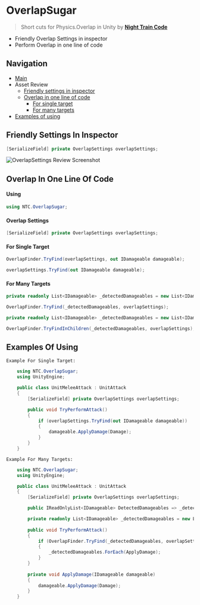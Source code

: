 # OverlapSugar
 > Short cuts for Physics.Overlap in Unity by [**Night Train Code**](https://www.youtube.com/c/NightTrainCode)
* Friendly Overlap Settings in inspector
* Perform Overlap in one line of code

## Navigation

* [Main](#overlapsugar)
* Asset Review
  * [Friendly settings in inspector](#friendly-settings-in-inspector)
  * [Overlap in one line of code](#overlap-in-one-line-of-code)
    * [For single target](#for-single-target)
    * [For many targets](#for-many-targets)
* [Examples of using](#examples-of-using)

## Friendly Settings In Inspector

```csharp
[SerializeField] private OverlapSettings overlapSettings;
```

![OverlapSettings Review Screenshot](https://github.com/MeeXaSiK/OverlapSugar/blob/main/README%20Files/OverlapSettingsReview.PNG)

## Overlap In One Line Of Code

#### Using

```csharp
using NTC.OverlapSugar;
```
#### Overlap Settings

```csharp
[SerializeField] private OverlapSettings overlapSettings;
```

#### For Single Target

```csharp
OverlapFinder.TryFind(overlapSettings, out IDamageable damageable);
```
```csharp
overlapSettings.TryFind(out IDamageable damageable);
```
#### For Many Targets

```csharp
private readonly List<IDamageable> _detectedDamageables = new List<IDamageable>(32);

OverlapFinder.TryFind(_detectedDamageables, overlapSettings);
```
```csharp
private readonly List<IDamageable> _detectedDamageables = new List<IDamageable>(32);

OverlapFinder.TryFindInChildren(_detectedDamageables, overlapSettings);
```

## Examples Of Using

`Example For Single Target:`

```csharp
    using NTC.OverlapSugar;
    using UnityEngine;

    public class UnitMeleeAttack : UnitAttack
    {
        [SerializeField] private OverlapSettings overlapSettings;

        public void TryPerformAttack()
        {
            if (overlapSettings.TryFind(out IDamageable damageable))
            {
                damageable.ApplyDamage(Damage);
            }
        }
    }
```

`Example For Many Targets:`

```csharp
    using NTC.OverlapSugar;
    using UnityEngine;

    public class UnitMeleeAttack : UnitAttack
    {
        [SerializeField] private OverlapSettings overlapSettings;

        public IReadOnlyList<IDamageable> DetectedDamageables => _detectedDamageables;

        private readonly List<IDamageable> _detectedDamageables = new List<IDamageable>(32);
        
        public void TryPerformAttack()
        {
            if (OverlapFinder.TryFind(_detectedDamageables, overlapSettings))
            {
                _detectedDamageables.ForEach(ApplyDamage);
            }
        }
        
        private void ApplyDamage(IDamageable damageable)
        {
            damageable.ApplyDamage(Damage);
        }
    }
```

